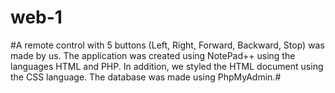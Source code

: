 # web-1
#A remote control with 5 buttons (Left, Right, Forward, Backward, Stop) was made by us. The application was created using NotePad++ using the languages HTML and PHP. In addition, we styled the HTML document using the CSS language. The database was made using PhpMyAdmin.#
